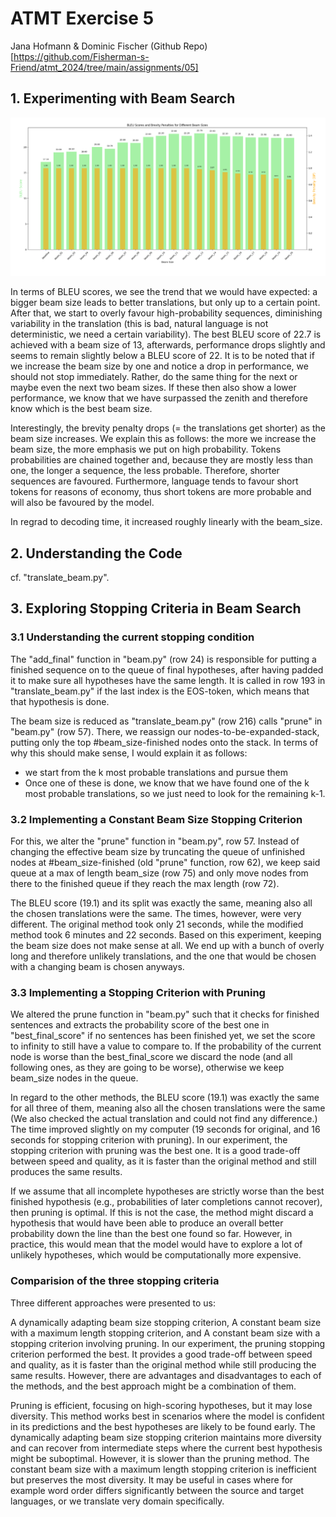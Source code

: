# ATMT Exercise 5

Jana Hofmann & Dominic Fischer
(Github Repo)[https://github.com/Fisherman-s-Friend/atmt_2024/tree/main/assignments/05]

## 1. Experimenting with Beam Search

![Bleu scores for different Beam sizes.](bleu_scores.png)

In terms of BLEU scores, we see the trend that we would have expected: a bigger beam size leads to better translations, but only up to a certain point. After that, we start to overly favour high-probability sequences, diminishing variability in the translation (this is bad, natural language is not deterministic, we need a certain variability). The best BLEU score of 22.7 is achieved with a beam size of 13, afterwards, performance drops slightly and seems to remain slightly below a BLEU score of 22. It is to be noted that if we increase the beam size by one and notice a drop in performance, we should not stop immediately. Rather, do the same thing for the next or maybe even the next two beam sizes. If these then also show a lower performance, we know that we have surpassed the zenith and therefore know which is the best beam size.

Interestingly, the brevity penalty drops (= the translations get shorter) as the beam size increases. We explain this as follows: the more we increase the beam size, the more emphasis we put on high probability. Tokens probabilities are chained together and, because they are mostly less than one, the longer a sequence, the less probable. Therefore, shorter sequences are favoured. Furthermore, language tends to favour short tokens for reasons of economy, thus short tokens are more probable and will also be favoured by the model.

In regrad to decoding time, it increased roughly linearly with the beam_size.

## 2. Understanding the Code

cf. "translate_beam.py".


## 3. Exploring Stopping Criteria in Beam Search

### 3.1 Understanding the current stopping condition

The "add_final" function in "beam.py" (row 24) is responsible for putting  a finished sequence on to the queue of final hypotheses, after having padded it to make sure all hypotheses have the same length. It is called in row 193 in "translate_beam.py" if the last index is the EOS-token, which means that that hypothesis is done.

The beam size is reduced as "translate_beam.py" (row 216) calls "prune" in "beam.py" (row 57). There, we reassign our nodes-to-be-expanded-stack, putting only the top #beam_size-finished nodes onto the stack. In terms of why this should make sense, I would explain it as follows:

- we start from the k most probable translations and pursue them
- Once one of these is done, we know that we have found one of the k most probable translations, so we just need to look for the remaining k-1.

### 3.2 Implementing a Constant Beam Size Stopping Criterion

For this, we alter the "prune" function in "beam.py", row 57. Instead of changing the effective beam size by truncating the queue of unfinished nodes at #beam_size-finished (old "prune" function, row 62), we keep said queue at a max of length beam_size (row 75) and only move nodes from there to the finished queue if they reach the max length (row 72).

The BLEU score (19.1) and its split was exactly the same, meaning also all the chosen translations were the same. The times, however, were very different. The original method took only 21 seconds, while the modified method took 6 minutes and 22 seconds. Based on this experiment, keeping the beam size does not make sense at all. We end up with a bunch of overly long and therefore unlikely translations, and the one that would be chosen with a changing beam is chosen anyways.

### 3.3 Implementing a Stopping Criterion with Pruning

We altered the prune function in "beam.py" such that it checks for finished sentences and extracts the probability score of the best one in "best_final_score" 
if no sentences has been finished yet, we set the score to infinity to still have a value to compare to.
If the probability of the current node is worse than the best_final_score we discard the node (and all following ones, as they are going to be worse), 
otherwise we keep beam_size nodes in the queue.

In regard to the other methods, the BLEU score (19.1)  was exactly the same for all three of them, meaning also all the chosen translations were the same (We also checked the actual translation and could not find any difference.)
The time improved slightly on my computer (19 seconds for original, and 16 seconds for stopping criterion with pruning). In our experiment, the stopping criterion with pruning was the best one. It is a good trade-off between speed and quality, 
as it is faster than the original method and still produces the same results.

If we assume that all incomplete hypotheses are strictly worse than the best finished hypothesis (e.g., probabilities of later completions cannot recover), then pruning is optimal.
If this is not the case, the method might discard a hypothesis that would have been able to produce an overall better probability down the line than the best one found so far. However, in practice, this would mean that the model would have to explore a lot of unlikely hypotheses, which would be computationally more expensive.


### Comparision of the three stopping criteria

Three different approaches were presented to us:

A dynamically adapting beam size stopping criterion,
A constant beam size with a maximum length stopping criterion, and
A constant beam size with a stopping criterion involving pruning.
In our experiment, the pruning stopping criterion performed the best. It provides a good trade-off between speed and quality, as it is faster than the original method while still producing the same results. However, there are advantages and disadvantages to each of the methods, and the best approach might be a combination of them.

Pruning is efficient, focusing on high-scoring hypotheses, but it may lose diversity. This method works best in scenarios where the model is confident in its predictions and the best hypotheses are likely to be found early.
The dynamically adapting beam size stopping criterion maintains more diversity and can recover from intermediate steps where the current best hypothesis might be suboptimal. However, it is slower than the pruning method.
The constant beam size with a maximum length stopping criterion is inefficient but preserves the most diversity. It may be useful in cases where for example word order differs significantly between the source and target languages, or we translate very domain specifically.
